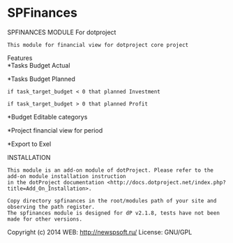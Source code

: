 SPFinances
==========
SPFINANCES MODULE For dotproject

	This module for financial view for dotproject core project

Features	
 *Tasks Budget Actual
 
 *Tasks Budget Planned
 
 	if task_target_budget < 0 that planned Investment
 	
 	if task_target_budget > 0 that planned Profit
 	
 *Budget Editable categorys
 
 
 *Project financial view for period
 
 *Export to Exel
 

INSTALLATION
	
	This module is an add-on module of dotProject. Please refer to the add-on module installation instruction
	in the dotProject documentation <http://docs.dotproject.net/index.php?title=Add_On_Installation>.
	
	Copy directory spfinances in the root/modules path of your site and observing the path register. 
	The spfinances module is designed for dP v2.1.8, tests have not been made for other versions.
	
Copyright (c) 2014 
 WEB: http://newspsoft.ru/
 License:		GNU/GPL
	
